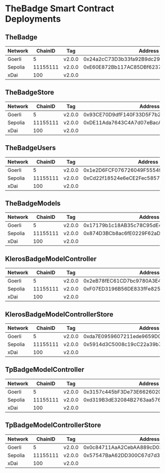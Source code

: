 # TheBadge Smart Contract Deployments

## TheBadge

| Network | ChainID  | Tag    | Address                                    | Transaction Hash                                                    |
| ------- | -------- | ------ | ------------------------------------------ |---------------------------------------------------------------------|
| Goerli  | 5        | v2.0.0 | 0x24a2cC73D3b33fa92B9dc299835ec3715FB033fB | 0x0aa9d9067c1d4306d119997ed8a9de1f3547dece1f2f3efe4bd040988bb189cd  |
| Sepolia | 11155111 | v2.0.0 | 0xE60E872Bb117AC85DBf62377557023DA9BB0e45f | 0x5437e67e2490fa61da79e7a18ed0f3beaa185f5281634deb8bfc1024ab1db162  |
| xDai    | 100      | v2.0.0 |                                            |                                                                     |

## TheBadgeStore

| Network | ChainID  | Tag    | Address                                    | Transaction Hash                                                    |
| ------- | -------- | ------ | ------------------------------------------ |---------------------------------------------------------------------|
| Goerli  | 5        | v2.0.0 | 0x93CE70D9dfF140F33D5F7b2Cc7291D11768eCdA7 | 0xa6af248de30ed66155c3c65c7c6ac486adeaccca7c7393088b77bfdc2c6a3ed3  |
| Sepolia | 11155111 | v2.0.0 | 0xDE11Ada7643C4A7d07eBacA22b44178Ca01185A8 | 0xd8416d1acf805a9299a292f9fc8a1f3b3bcaa26246620e367a37f9f4e4e71eff  |
| xDai    | 100      | v2.0.0 |                                            |                                                                     |


## TheBadgeUsers

| Network | ChainID  | Tag    | Address                                    | Transaction Hash                                                    |
| ------- | -------- | ------ | ------------------------------------------ |---------------------------------------------------------------------|
| Goerli  | 5        | v2.0.0 | 0x1e2D6FCF076726049F5554f848Fc332c052e0e5b | 0x8a3d172ab91b6fb97cf5b6821c314e5ba2d2b1072cebd1992f2a083caec03d57  |
| Sepolia | 11155111 | v2.0.0 | 0xCd22f18524e6eCE2Fec58574184c0c713446229e | 0x0118eba55b80eeb572b9d56db0e2483664304705d7f87798276bf8ff33844b7f  |
| xDai    | 100      | v2.0.0 |                                            |                                                                     |

## TheBadgeModels

| Network | ChainID  | Tag    | Address                                    | Transaction Hash                                                    |
| ------- | -------- | ------ | ------------------------------------------ |---------------------------------------------------------------------|
| Goerli  | 5        | v2.0.0 | 0x17179b1c18AB35c78C95dE4c57eDb08b6286D60a | 0x5452e5ba65f859135b1f62bdb856c920102937eac5013151056e3c3d2f5c8f5b  |
| Sepolia | 11155111 | v2.0.0 | 0x874D3BCb8ac6fE0229F62aD2eddfe338E2500407 | 0xaadd9f8c5b416b6b114c2ae593be50508cac103351f15ee533c2e254de996db3  |
| xDai    | 100      | v2.0.0 |                                            |                                                                     |

## KlerosBadgeModelController

| Network | ChainID  | Tag    | Address                                    | Transaction Hash                                                    |
| ------- | -------- | ------ | ------------------------------------------ |---------------------------------------------------------------------|
| Goerli  | 5        | v2.0.0 | 0x2eB78fEC61CD7bc9780A3E45b2b2b794CB9B568D | 0xa7f7b7f7b5c825700cd21f0df3aa5eeaeefd5e2985dad59eda5def60a59a9c94  |
| Sepolia | 11155111 | v2.0.0 | 0xF07ED3196B56DE833fFe82508DbD42dC427D6Ae9 | 0xa8fab9233cabe3442afde3b063108a460f96463d2d2892982a5af350386dd946  |
| xDai    | 100      | v2.0.0 |                                            |                                                                     |

## KlerosBadgeModelControllerStore

| Network | ChainID  | Tag    | Address                                     | Transaction Hash                                                    |
| ------- | -------- | ------ |---------------------------------------------|---------------------------------------------------------------------|
| Goerli  | 5        | v2.0.0 | 0xda7E0959607211ede9659D0331659dEE063933F1  | 0xd80c14faa51e9478ddadb3df692fd7ed2d209e5f86ecee94c69075df3aa710cb  |
| Sepolia | 11155111 | v2.0.0 | 0x5914d3C5008c19cC22a39b78FA0d08b3adD4933A  | 0xf3b3c2f63b2b705542c4671d27eb2ba7a738d9ebcd77d6a6977cfb60b6c7e001  |
| xDai    | 100      | v2.0.0 |                                             |                                                                     |


## TpBadgeModelController

| Network | ChainID  | Tag    | Address                                    | Transaction Hash                                                    |
| ------- | -------- | ------ | ------------------------------------------ |---------------------------------------------------------------------|
| Goerli  | 5        | v2.0.0 | 0x3157c445bF3De73E66260203678Fef4FDf028104 | 0x0638f529eb41d218db8f3a93bcc0e5df4bcce9c6602a666db1afac8a8ecd137b  |
| Sepolia | 11155111 | v2.0.0 | 0xd319B3dE32084B2763aa57612ba52D6d18470F66 | 0x34711856ce90afe62db4b447ec049287d3b85745f34d76ef734a216b7f0f8ade  |
| xDai    | 100      | v2.0.0 |                                            |                                                                     |

## TpBadgeModelControllerStore

| Network | ChainID  | Tag    | Address                                    | Transaction Hash                                                    |
| ------- | -------- | ------ | ------------------------------------------ |---------------------------------------------------------------------|
| Goerli  | 5        | v2.0.0 | 0x0c84711AaA2CebAA889cD0340C3Bf1EA721a22E6 | 0xb3dc800d35ba215a43f6bf0599f6c2623a956e9775e2d089ee093aed8e619dcd  |
| Sepolia | 11155111 | v2.0.0 | 0x57547BaA62DD300C67d7d3Df4e9814d8E058150A | 0xfeb360b788d0f7eb3ecc8197fcae307e550a195c6a78941684b3b548c8c77360  |
| xDai    | 100      | v2.0.0 |                                            |                                                                     |
